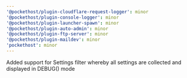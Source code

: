```yaml
---
'@pockethost/plugin-cloudflare-request-logger': minor
'@pockethost/plugin-console-logger': minor
'@pockethost/plugin-launcher-spawn': minor
'@pockethost/plugin-auto-admin': minor
'@pockethost/plugin-ftp-server': minor
'@pockethost/plugin-maildev': minor
'pockethost': minor
---
```


Added support for Settings filter whereby all settings are collected and displayed in DEBUG() mode
